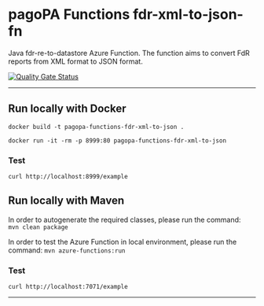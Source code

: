 # pagoPA Functions fdr-xml-to-json-fn

Java fdr-re-to-datastore Azure Function.
The function aims to convert FdR reports from XML format to JSON format.

[![Quality Gate Status](https://sonarcloud.io/api/project_badges/measure?project=pagopa_pagopa-fdr-re-to-datastore&metric=alert_status)](https://sonarcloud.io/dashboard?id=pagopa_pagopa-fdr-re-to-datastore)


---

## Run locally with Docker
`docker build -t pagopa-functions-fdr-xml-to-json .`

`docker run -it -rm -p 8999:80 pagopa-functions-fdr-xml-to-json`

### Test
`curl http://localhost:8999/example`

## Run locally with Maven

In order to autogenerate the required classes, please run the command:  
`mvn clean package`

In order to test the Azure Function in local environment, please run the command:
`mvn azure-functions:run`

### Test
`curl http://localhost:7071/example`

---
